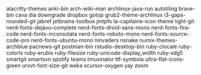 alacritty-themes
anki-bin
arch-wiki-man
archlinux-java-run
autotiling
brave-bin
cava
dia
downgrade
dropbox
gotop
grub2-theme-archlinux
i3-gaps-rounded-git
jabref
jetbrains-toolbox
jmtpfs
la-capitaine-icon-theme
light-git
nerd-fonts-dejavu-complete
nerd-fonts-droid-sans-mono
nerd-fonts-fira-code
nerd-fonts-inconsolata
nerd-fonts-roboto-mono
nerd-fonts-source-code-pro
nerd-fonts-ubuntu-mono
ninvaders
nsnake
numix-themes-archblue
pacnews-git
postman-bin
rstudio-desktop-bin
ruby-clocale
ruby-colorls
ruby-erubis
ruby-filesize
ruby-unicode-display_width
ruby-xdg5
smartgit
smartsvn
spotify
teams
tmuxinator
ttf-symbola
ultra-flat-icons-green
urxvt-font-size-git
weka
xcursor-oxygen
yay
zoom
